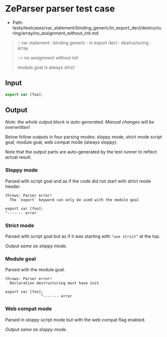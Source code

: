 # ZeParser parser test case

- Path: tests/testcases/var_statement/binding_generic/in_export_decl/destructuring/array/no_assignment_without_init.md

> :: var statement : binding generic : in export decl : destructuring : array
>
> ::> no assignment without init
>
> module goal is always strict

## Input


`````js
export var [foo];
`````

## Output

_Note: the whole output block is auto-generated. Manual changes will be overwritten!_

Below follow outputs in four parsing modes: sloppy mode, strict mode script goal, module goal, web compat mode (always sloppy).

Note that the output parts are auto-generated by the test runner to reflect actual result.

### Sloppy mode

Parsed with script goal and as if the code did not start with strict mode header.

`````
throws: Parser error!
  The `export` keyword can only be used with the module goal

export var [foo];
^------- error
`````

### Strict mode

Parsed with script goal but as if it was starting with `"use strict"` at the top.

_Output same as sloppy mode._

### Module goal

Parsed with the module goal.

`````
throws: Parser error!
  Declaration destructuring must have init

export var [foo];
                ^------- error
`````


### Web compat mode

Parsed in sloppy script mode but with the web compat flag enabled.

_Output same as sloppy mode._
